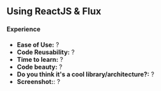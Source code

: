 ## Using ReactJS & Flux


#### Experience
 - **Ease of Use:** ?
 - **Code Reusability:** ?
 - **Time to learn:** ?
 - **Code beauty:** ?
 - **Do you think it's a cool library/architecture?:** ?
 - **Screenshot:**: ?